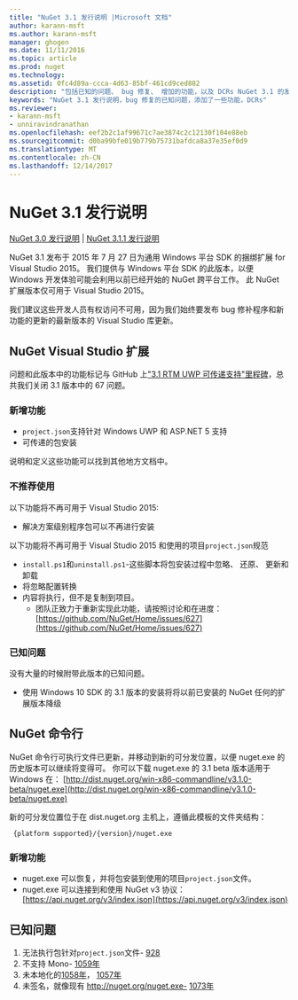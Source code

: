 ```yaml
---
title: "NuGet 3.1 发行说明 |Microsoft 文档"
author: karann-msft
ms.author: karann-msft
manager: ghogen
ms.date: 11/11/2016
ms.topic: article
ms.prod: nuget
ms.technology: 
ms.assetid: 0fc4d89a-ccca-4d63-85bf-461cd9ced882
description: "包括已知的问题、 bug 修复、 增加的功能，以及 DCRs NuGet 3.1 的发行说明。"
keywords: "NuGet 3.1 发行说明，bug 修复的已知问题，添加了一些功能，DCRs"
ms.reviewer:
- karann-msft
- unniravindranathan
ms.openlocfilehash: eef2b2c1af99671c7ae3874c2c12130f104e88eb
ms.sourcegitcommit: d0ba99bfe019b779b75731bafdca8a37e35ef0d9
ms.translationtype: MT
ms.contentlocale: zh-CN
ms.lasthandoff: 12/14/2017
---
```

# <a name="nuget-31-release-notes"></a>NuGet 3.1 发行说明

[NuGet 3.0 发行说明](../release-notes/nuget-3.0.0.md) | [NuGet 3.1.1 发行说明](../release-notes/nuget-3.1.1.md)

NuGet 3.1 发布于 2015 年 7 月 27 日为通用 Windows 平台 SDK 的捆绑扩展 for Visual Studio 2015。 我们提供与 Windows 平台 SDK 的此版本，以便 Windows 开发体验可能会利用以前已经开始的 NuGet 跨平台工作。 此 NuGet 扩展版本仅可用于 Visual Studio 2015。

我们建议这些开发人员有权访问不可用，因为我们始终要发布 bug 修补程序和新功能的更新的最新版本的 Visual Studio 库更新。

## <a name="nuget-visual-studio-extension"></a>NuGet Visual Studio 扩展

问题和此版本中的功能标记与 GitHub 上["3.1 RTM UWP 可传递支持"里程碑](https://github.com/NuGet/Home/issues?utf8=%E2%9C%93&q=is%3Aclosed+milestone%3A%223.1+RTM+UWP+transitive+support%22+)，总共我们关闭 3.1 版本中的 67 问题。

### <a name="new-features"></a>新增功能

* `project.json`支持针对 Windows UWP 和 ASP.NET 5 支持
* 可传递的包安装

说明和定义这些功能可以找到其他地方文档中。

### <a name="deprecated"></a>不推荐使用

以下功能将不再可用于 Visual Studio 2015:

* 解决方案级别程序包可以不再进行安装

以下功能将不再可用于 Visual Studio 2015 和使用的项目`project.json`规范

* `install.ps1`和`uninstall.ps1`-这些脚本将包安装过程中忽略、 还原、 更新和卸载
* 将忽略配置转换
* 内容将执行，但不是复制到项目。
    * 团队正致力于重新实现此功能，请按照讨论和在进度： [https://github.com/NuGet/Home/issues/627](https://github.com/NuGet/Home/issues/627)


### <a name="known-issues"></a>已知问题

没有大量的时候附带此版本的已知问题。

* 使用 Windows 10 SDK 的 3.1 版本的安装将将以前已安装的 NuGet 任何的扩展版本降级

## <a name="nuget-command-line"></a>NuGet 命令行

NuGet 命令行可执行文件已更新，并移动到新的可分发位置，以便 nuget.exe 的历史版本可以继续将变得可。  你可以下载 nuget.exe 的 3.1 beta 版本适用于 Windows 在： [http://dist.nuget.org/win-x86-commandline/v3.1.0-beta/nuget.exe](http://dist.nuget.org/win-x86-commandline/v3.1.0-beta/nuget.exe)

新的可分发位置位于在 dist.nuget.org 主机上，遵循此模板的文件夹结构：

     {platform supported}/{version}/nuget.exe

### <a name="new-features"></a>新增功能

* nuget.exe 可以恢复，并将包安装到使用的项目`project.json`文件。
* nuget.exe 可以连接到和使用 NuGet v3 协议： [https://api.nuget.org/v3/index.json](https://api.nuget.org/v3/index.json)

## <a name="known-issues"></a>已知问题 ##

1.    无法执行包针对`project.json`文件- [928](https://github.com/NuGet/Home/issues/928)
2.    不支持 Mono- [1059年](https://github.com/NuGet/Home/issues/1059)
3.    未本地化的[1058年](https://github.com/NuGet/Home/issues/1058)， [1057年](https://github.com/NuGet/Home/issues/1057)
4.    未签名，就像现有 http://nuget.org/nuget.exe- [1073年](https://github.com/NuGet/Home/issues/1073)
